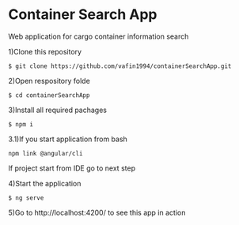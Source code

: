 # Container Search App
Web application for cargo container information search 

1)Clone this repository

`$ git clone https://github.com/vafin1994/containerSearchApp.git`

2)Open respository folde

`$ cd containerSearchApp`

3)Install all required pachages

`$ npm i`

3.1)If you start application from bash

`npm link @angular/cli`

If project start from IDE go to next step

4)Start the application

`$ ng serve`

5)Go to http://localhost:4200/ to see this app in action

